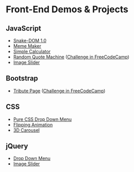 # Front-End Demos & Projects

## JavaScript
- [Snake-DOM 1.0](http://codepen.io/yidaoJ/full/qrqWVx/)
- [Meme Maker](https://yidaoj.github.io/demos/canvas/MemeMaker.html)
- [Simple Calculator](http://codepen.io/yidaoJ/full/EWNYvX/)
- [Random Quote Machine](http://codepen.io/yidaoJ/full/NpNeLK/) ([Challenge in FreeCodeCamp](https://www.freecodecamp.com/challenges/build-a-random-quote-machine))
- [Image Slider](http://codepen.io/yidaoJ/full/vxRYvY/)
## Bootstrap
- [Tribute Page](http://codepen.io/yidaoJ/full/ZBVMwK/) ([Challenge in FreeCodeCamp](https://www.freecodecamp.com/challenges/build-a-tribute-page))

## CSS
- [Pure CSS Drop Down Menu](http://codepen.io/yidaoJ/full/pepdbd/)
- [Flipping Animation](http://codepen.io/yidaoJ/full/JNoXWL/)
- [3D Carousel](http://codepen.io/yidaoJ/full/rmaQqo/)

## jQuery
- [Drop Down Menu](http://codepen.io/yidaoJ/full/jBYdKq/)
- [Image Slider](http://codepen.io/yidaoJ/full/yMZVBL/)
